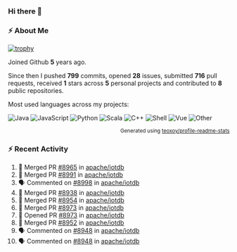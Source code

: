 ### Hi there 👋

### :zap: About Me

[![trophy](https://github-profile-trophy.vercel.app/?username=HTHou&theme=onedark)](https://github.com/ryo-ma/github-profile-trophy)
   
Joined Github **5** years ago.

Since then I pushed **799** commits, opened **28** issues, submitted **716** pull requests, received **1** stars across **5** personal projects and contributed to **8** public repositories.

Most used languages across my projects:

![Java](https://img.shields.io/static/v1?style=flat-square&label=%E2%A0%80&color=555&labelColor=%23b07219&message=Java%EF%B8%B194.4%25)
![JavaScript](https://img.shields.io/static/v1?style=flat-square&label=%E2%A0%80&color=555&labelColor=%23f1e05a&message=JavaScript%EF%B8%B11.4%25)
![Python](https://img.shields.io/static/v1?style=flat-square&label=%E2%A0%80&color=555&labelColor=%233572A5&message=Python%EF%B8%B10.7%25)
![Scala](https://img.shields.io/static/v1?style=flat-square&label=%E2%A0%80&color=555&labelColor=%23c22d40&message=Scala%EF%B8%B10.6%25)
![C++](https://img.shields.io/static/v1?style=flat-square&label=%E2%A0%80&color=555&labelColor=%23f34b7d&message=C%2B%2B%EF%B8%B10.6%25)
![Shell](https://img.shields.io/static/v1?style=flat-square&label=%E2%A0%80&color=555&labelColor=%2389e051&message=Shell%EF%B8%B10.4%25)
![Vue](https://img.shields.io/static/v1?style=flat-square&label=%E2%A0%80&color=555&labelColor=%2341b883&message=Vue%EF%B8%B10.3%25)
![Other](https://img.shields.io/static/v1?style=flat-square&label=%E2%A0%80&color=555&labelColor=%23ededed&message=Other%EF%B8%B11.2%25)

<p align="right"><sub>Generated using <a href="https://github.com/marketplace/actions/profile-readme-stats">teoxoy/profile-readme-stats</a></sub></p>


<!--![](https://github.com/HTHou/HTHou/blob/output/github-contribution-grid-snake.svg)-->

<!--![Haonan Hou's github stats](https://github-readme-stats.vercel.app/api?username=HTHou&count_private=true&show_icons=true&theme=onedark)-->

<!--![Haonan Hou's wakatime stats](https://github-readme-stats.vercel.app/api/wakatime?username=HTHou&layout=compact&theme=onedark)-->

<!--![Top Langs](https://github-readme-stats.vercel.app/api/top-langs/?username=HTHou&theme=onedark&layout=compact)-->

### :zap: Recent Activity
<!--START_SECTION:activity-->
1. 🎉 Merged PR [#8965](https://github.com/apache/iotdb/pull/8965) in [apache/iotdb](https://github.com/apache/iotdb)
2. 🎉 Merged PR [#8991](https://github.com/apache/iotdb/pull/8991) in [apache/iotdb](https://github.com/apache/iotdb)
3. 🗣 Commented on [#8998](https://github.com/apache/iotdb/issues/8998) in [apache/iotdb](https://github.com/apache/iotdb)
4. 🎉 Merged PR [#8938](https://github.com/apache/iotdb/pull/8938) in [apache/iotdb](https://github.com/apache/iotdb)
5. 🎉 Merged PR [#8954](https://github.com/apache/iotdb/pull/8954) in [apache/iotdb](https://github.com/apache/iotdb)
6. 🎉 Merged PR [#8973](https://github.com/apache/iotdb/pull/8973) in [apache/iotdb](https://github.com/apache/iotdb)
7. 💪 Opened PR [#8973](https://github.com/apache/iotdb/pull/8973) in [apache/iotdb](https://github.com/apache/iotdb)
8. 🎉 Merged PR [#8952](https://github.com/apache/iotdb/pull/8952) in [apache/iotdb](https://github.com/apache/iotdb)
9. 🗣 Commented on [#8948](https://github.com/apache/iotdb/issues/8948) in [apache/iotdb](https://github.com/apache/iotdb)
10. 🗣 Commented on [#8948](https://github.com/apache/iotdb/issues/8948) in [apache/iotdb](https://github.com/apache/iotdb)
<!--END_SECTION:activity-->

<!--
**HTHou/HTHou** is a ✨ _special_ ✨ repository because its `README.md` (this file) appears on your GitHub profile.

Here are some ideas to get you started:

- 🔭 I’m currently working on ...
- 🌱 I’m currently learning ...
- 👯 I’m looking to collaborate on ...
- 🤔 I’m looking for help with ...
- 💬 Ask me about ...
- 📫 How to reach me: ...
- 😄 Pronouns: ...
- ⚡ Fun fact: ...
-->
